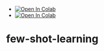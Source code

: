  - [![Open In Colab](https://colab.research.google.com/assets/colab-badge.svg)](https://colab.research.google.com/github/miladnavi/few-shot-learning/blob/master/Google_Colab_Script.ipynb)
- [![Open In Colab](https://colab.research.google.com/assets/colab-badge.svg)](https://colab.research.google.com/github/miladnavi/few-shot-learning/blob/master/Google_Colab_Script.ipynb)

# few-shot-learning

